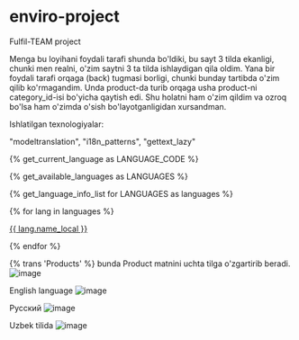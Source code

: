 # enviro-project
Fulfil-TEAM project

Menga bu loyihani foydali tarafi shunda bo'ldiki, bu sayt 3 tilda ekanligi, chunki men realni, o'zim saytni 3 ta tilda ishlaydigan qila oldim. Yana bir foydali tarafi orqaga (back) tugmasi borligi, chunki bunday tartibda o'zim qilib ko'rmagandim. Unda product-da turib orqaga usha product-ni category_id-isi bo'yicha qaytish edi. Shu holatni ham o'zim qildim va ozroq bo'lsa ham o'zimda o'sish bo'layotganligidan xursandman.

Ishlatilgan texnologiyalar:

"modeltranslation", "i18n_patterns", "gettext_lazy"

{% get_current_language as LANGUAGE_CODE %}

{% get_available_languages as LANGUAGES %}

{% get_language_info_list for LANGUAGES as languages %}

{% for lang in languages %}

<a href="/{{ lang.code }}/">{{ lang.name_local }}</a>

{% endfor %}

{% trans 'Products' %} bunda Product matnini uchta tilga o'zgartirib beradi.
![image](https://user-images.githubusercontent.com/91982815/207510254-fa18a873-509b-4e39-803a-afa753d13e13.png)


English language
![image](https://user-images.githubusercontent.com/91982815/204130996-f7de47ac-0ee6-4f4c-b91d-21dafacdea79.png)


Русский
![image](https://user-images.githubusercontent.com/91982815/204131034-2a0ce192-fcc7-465c-8870-db5bb4291264.png)


Uzbek tilida
![image](https://user-images.githubusercontent.com/91982815/204131067-d96a022c-72b9-44c4-8f86-abd00a5c326e.png)


